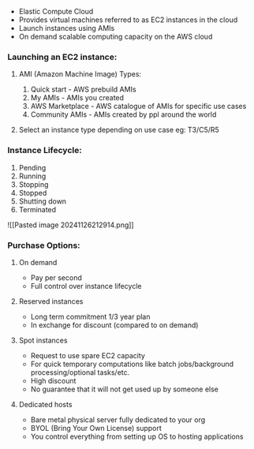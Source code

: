 - Elastic Compute Cloud
- Provides virtual machines referred to as EC2 instances in the cloud
- Launch instances using AMIs
- On demand scalable computing capacity on the AWS cloud

### Launching an EC2 instance:
1) AMI (Amazon Machine Image)
	Types:
	1) Quick start - AWS prebuild AMIs
	2) My AMIs - AMIs you created
	3) AWS Marketplace - AWS catalogue of AMIs for specific use cases
	4) Community AMIs - AMIs created by ppl around the world

2) Select an instance type depending on use case
	eg: T3/C5/R5

### Instance Lifecycle:
1) Pending
2) Running
3) Stopping
4) Stopped
5) Shutting down
6) Terminated

![[Pasted image 20241126212914.png]]

### Purchase Options:
1) On demand
	- Pay per second
	- Full control over instance lifecycle

2) Reserved instances
	- Long term commitment 1/3 year plan
	- In exchange for discount (compared to on demand)

3) Spot instances
	- Request to use spare EC2 capacity
	- For quick temporary computations like batch jobs/background processing/optional tasks/etc.
	- High discount
	- No guarantee that it will not get used up by someone else

4) Dedicated hosts
	- Bare metal physical server fully dedicated to your org
	- BYOL (Bring Your Own License) support 
	- You control everything from setting up OS to hosting applications